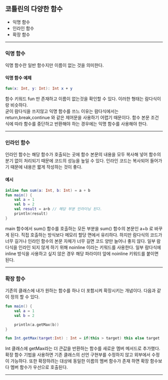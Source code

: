 ## 코틀린의 다양한 함수

- 익명 함수
- 인라인 함수
- 확장 함수
---

### 익명 함수

익명 함수란 일반 함수지만 이름이 없는 것을 의미한다.<br>

#### 익명 함수 예제

~~~kotlin
fun(x: Int, y: Int): Int x + y
~~~

함수 키워드 fun 만 존재하고 이름이 없는것을 확인할 수 있다. 이러한 형태는 람다식이랑 비슷하다.<br>
굳이 람다식을 쓰지않고 익명 함수를 쓰느 이유는 람다식에서는 return,break,continue 와 같은 제어문을 사용하기 어렵기 때문이다. 함수 본문 조건식에 따라 함수를 중단하고 반환해야 하는 경우에는 익명
함수를 사용해야 한다.

---

### 인라인 함수

인라인 함수는 해당 함수가 호출되는 곳에 함수 본문의 내용을 모두 복사해 넣어 함수의 분기 없이 처리되기 때문에 코드의 성능을 높일 수 있다. 인라인 코드는 복사되어 들어가기 때문에 내용은 짧게 작성하는 것이 좋다.

#### 예시

~~~kotlin
inline fun sum(a: Int, b: Int) = a + b
fun main() {
    val a = 1
    val b = 2
    val result = a+b // 해당 부분 인라이닝 된다.
    println(result)
}
~~~

main 함수에서 sum() 함수를 호출하는 모든 부분을 sum() 함수의 본문인 a+b 로 바꾸게 된다. 직접 호출하는 방식보다 메모리 할당 면에서 유리하다.
하지만 람다식의 코드가 너무 길거나 인라인 함수의 본문 자체가 너무 길면 코드 양만 늘어나 좋지 않다.
일부 람다식을 인라인 되지 않게 하기 위해 noinline 이라는 키워드를 사용한다. 일부 람다식에 inline 방식을 사용하고 싶지 않은 경우 해당 파라미터 앞에 noinline 키워드를 붙이면 된다.

---
### 확장 함수

기존의 클래스에 내가 원하는 함수를 하나 더 포함시켜 확장시키는 개념이다. 다음과 같이 정의 할 수 있다.

~~~kotlin
fun main() {
    val a = 1
    val b = 2

    println(a.getMax(b))
}

fun Int.getMax(target:Int) : Int = if(this > target) this else target
~~~

Int 클래스에 getMax라는 더 큰값을 반환하는 함수를 새로운 멤버 메서드로 추가했다. 확장 함수 기법을 사용하면
기존 클래스의 선언 구현부를 수정하지 않고 외부에서 수정이 가능하다. 또한 확장하려는 대상에 동일한 이름의 멤버 함수가 존재 하면
확장 함수보다 멤버 함수가 우선으로 호출된다.

---
